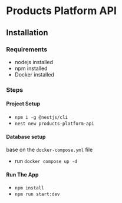 # Products Platform API

## Installation

### Requirements

- nodejs installed
- npm installed
- Docker installed

### Steps

#### Project Setup

- `npm i -g @nestjs/cli`
- `nest new products-platform-api`

#### Database setup
base on the `docker-compose.yml` file
- run `docker compose up -d`

#### Run The App

- `npm install`
- `npm run start:dev`